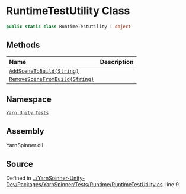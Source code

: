 <!-- This file was generated by a tool. Do not edit this file by hand. -->

# RuntimeTestUtility Class


```csharp
public static class RuntimeTestUtility : object
```



## Methods
|Name|Description|
|:---|:---|
|[`AddSceneToBuild(String)`](/api/csharp/yarn.unity.tests/runtimetestutility.addscenetobuild-system.string-.md)||
|[`RemoveSceneFromBuild(String)`](/api/csharp/yarn.unity.tests/runtimetestutility.removescenefrombuild-system.string-.md)||
## Namespace
[`Yarn.Unity.Tests`](/api/csharp/yarn.unity.tests/README.md)

## Assembly
YarnSpinner.dll

## Source
Defined in [../YarnSpinner-Unity-Dev/Packages/YarnSpinner/Tests/Runtime/RuntimeTestUtility.cs](https://github.com/YarnSpinnerTool/YarnSpinner-Unity//blob/develop/Tests/Runtime/RuntimeTestUtility.cs#L9), line 9.

